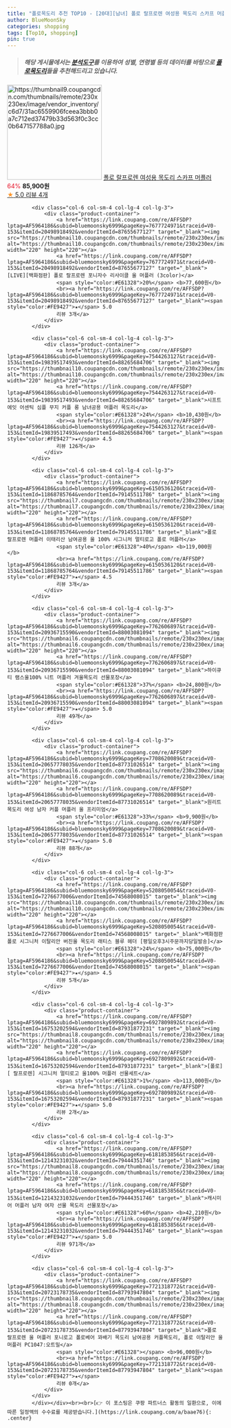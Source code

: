 ```yaml
---
title: "폴로목도리 추천 TOP10 - [20대][남녀] 폴로 랄프로렌 여성용 목도리 스카프 머플러"
author: BlueMoonSky
categories: shopping
tags: [Top10, shopping]
pin: true
---
```


> ##### 해당 게시물에서는 [**분석도구**](https://itemscout.io/)를 이용하여 **성별**, **연령별** 등의 데이터를 바탕으로 [**폴로목도리**](https://link.coupang.com/a/baae76)들을 추천해드리고 있습니다.
<div class="container"><div class="row">
            <div class="col-6 col-sm-4 col-lg-4 col-lg-3">
                <div class="product-container">
                    <a href="https://link.coupang.com/re/AFFSDP?lptag=AF5964186&subid=bluemoonsky6999&pageKey=7690078521&traceid=V0-153&itemId=20562544288&vendorItemId=87638279136" target="_blank"><img src="https://thumbnail9.coupangcdn.com/thumbnails/remote/230x230ex/image/vendor_inventory/c6d7/31ac6559906fceea3bbb0a7c712ed37479b33d563f0c3cc0b647157788a0.jpg" alt="https://thumbnail9.coupangcdn.com/thumbnails/remote/230x230ex/image/vendor_inventory/c6d7/31ac6559906fceea3bbb0a7c712ed37479b33d563f0c3cc0b647157788a0.jpg" width="220" height="220"></a>
                    <a href="https://link.coupang.com/re/AFFSDP?lptag=AF5964186&subid=bluemoonsky6999&pageKey=7690078521&traceid=V0-153&itemId=20562544288&vendorItemId=87638279136" target="_blank">폴로 랄프로렌 여성용 목도리 스카프 머플러</a>
                    <span style="color:#E61328">64%</span> <b>85,900원</b>
                    <br><a href="https://link.coupang.com/re/AFFSDP?lptag=AF5964186&subid=bluemoonsky6999&pageKey=7690078521&traceid=V0-153&itemId=20562544288&vendorItemId=87638279136" target="_blank"><span style="color:#FE9427">★</span> 5.0
                    리뷰 4개</a>
                </div>
            </div>
            
            <div class="col-6 col-sm-4 col-lg-4 col-lg-3">
                <div class="product-container">
                    <a href="https://link.coupang.com/re/AFFSDP?lptag=AF5964186&subid=bluemoonsky6999&pageKey=7677724971&traceid=V0-153&itemId=20498918492&vendorItemId=87655677127" target="_blank"><img src="https://thumbnail10.coupangcdn.com/thumbnails/remote/230x230ex/image/vendor_inventory/52b1/db8b4c3e453af9b50565748ef09175a76c0d41ef3f938185f27c5fc567c3.jpg" alt="https://thumbnail10.coupangcdn.com/thumbnails/remote/230x230ex/image/vendor_inventory/52b1/db8b4c3e453af9b50565748ef09175a76c0d41ef3f938185f27c5fc567c3.jpg" width="220" height="220"></a>
                    <a href="https://link.coupang.com/re/AFFSDP?lptag=AF5964186&subid=bluemoonsky6999&pageKey=7677724971&traceid=V0-153&itemId=20498918492&vendorItemId=87655677127" target="_blank">[LIVE][백화점판] 폴로 랄프로렌 포니자수 리사이클 울 머플러 (3color)</a>
                    <span style="color:#E61328">20%</span> <b>77,600원</b>
                    <br><a href="https://link.coupang.com/re/AFFSDP?lptag=AF5964186&subid=bluemoonsky6999&pageKey=7677724971&traceid=V0-153&itemId=20498918492&vendorItemId=87655677127" target="_blank"><span style="color:#FE9427">★</span> 5.0
                    리뷰 3개</a>
                </div>
            </div>
            
            <div class="col-6 col-sm-4 col-lg-4 col-lg-3">
                <div class="product-container">
                    <a href="https://link.coupang.com/re/AFFSDP?lptag=AF5964186&subid=bluemoonsky6999&pageKey=7544263127&traceid=V0-153&itemId=19839517493&vendorItemId=88265684706" target="_blank"><img src="https://thumbnail10.coupangcdn.com/thumbnails/remote/230x230ex/image/vendor_inventory/17ed/7a2ac488dd88e2bc0eddb0ae952c34e3dbfb2e14577dcac1f586889ad06e.jpg" alt="https://thumbnail10.coupangcdn.com/thumbnails/remote/230x230ex/image/vendor_inventory/17ed/7a2ac488dd88e2bc0eddb0ae952c34e3dbfb2e14577dcac1f586889ad06e.jpg" width="220" height="220"></a>
                    <a href="https://link.coupang.com/re/AFFSDP?lptag=AF5964186&subid=bluemoonsky6999&pageKey=7544263127&traceid=V0-153&itemId=19839517493&vendorItemId=88265684706" target="_blank">시프트에잇 어센틱 심플 무지 커플 롱 남녀공용 머플러 목도리</a>
                    <span style="color:#E61328">24%</span> <b>10,430원</b>
                    <br><a href="https://link.coupang.com/re/AFFSDP?lptag=AF5964186&subid=bluemoonsky6999&pageKey=7544263127&traceid=V0-153&itemId=19839517493&vendorItemId=88265684706" target="_blank"><span style="color:#FE9427">★</span> 4.5
                    리뷰 126개</a>
                </div>
            </div>
            
            <div class="col-6 col-sm-4 col-lg-4 col-lg-3">
                <div class="product-container">
                    <a href="https://link.coupang.com/re/AFFSDP?lptag=AF5964186&subid=bluemoonsky6999&pageKey=6150536120&traceid=V0-153&itemId=11868785764&vendorItemId=79145511786" target="_blank"><img src="https://thumbnail7.coupangcdn.com/thumbnails/remote/230x230ex/image/vendor_inventory/4168/4fc7b384f563955dcde7c7c1c822b474038c6701626fd8439fe076675574.png" alt="https://thumbnail7.coupangcdn.com/thumbnails/remote/230x230ex/image/vendor_inventory/4168/4fc7b384f563955dcde7c7c1c822b474038c6701626fd8439fe076675574.png" width="220" height="220"></a>
                    <a href="https://link.coupang.com/re/AFFSDP?lptag=AF5964186&subid=bluemoonsky6999&pageKey=6150536120&traceid=V0-153&itemId=11868785764&vendorItemId=79145511786" target="_blank">폴로 랄프로렌 머플러 이태리산 남여공용 울 100% 시그니처 멀티로고 폴로 머플러</a>
                    <span style="color:#E61328">40%</span> <b>119,000원</b>
                    <br><a href="https://link.coupang.com/re/AFFSDP?lptag=AF5964186&subid=bluemoonsky6999&pageKey=6150536120&traceid=V0-153&itemId=11868785764&vendorItemId=79145511786" target="_blank"><span style="color:#FE9427">★</span> 4.5
                    리뷰 3개</a>
                </div>
            </div>
            
            <div class="col-6 col-sm-4 col-lg-4 col-lg-3">
                <div class="product-container">
                    <a href="https://link.coupang.com/re/AFFSDP?lptag=AF5964186&subid=bluemoonsky6999&pageKey=7762606897&traceid=V0-153&itemId=20936715590&vendorItemId=88003081094" target="_blank"><img src="https://thumbnail6.coupangcdn.com/thumbnails/remote/230x230ex/image/vendor_inventory/62a6/fc469410b5e289972f05aec21c6939f92aaccd4ba8c1269a1052df6de65c.jpg" alt="https://thumbnail6.coupangcdn.com/thumbnails/remote/230x230ex/image/vendor_inventory/62a6/fc469410b5e289972f05aec21c6939f92aaccd4ba8c1269a1052df6de65c.jpg" width="220" height="220"></a>
                    <a href="https://link.coupang.com/re/AFFSDP?lptag=AF5964186&subid=bluemoonsky6999&pageKey=7762606897&traceid=V0-153&itemId=20936715590&vendorItemId=88003081094" target="_blank">하이큐티 램스울100% 니트 머플러 겨울목도리 선물포장</a>
                    <span style="color:#E61328">37%</span> <b>24,800원</b>
                    <br><a href="https://link.coupang.com/re/AFFSDP?lptag=AF5964186&subid=bluemoonsky6999&pageKey=7762606897&traceid=V0-153&itemId=20936715590&vendorItemId=88003081094" target="_blank"><span style="color:#FE9427">★</span> 5.0
                    리뷰 49개</a>
                </div>
            </div>
            
            <div class="col-6 col-sm-4 col-lg-4 col-lg-3">
                <div class="product-container">
                    <a href="https://link.coupang.com/re/AFFSDP?lptag=AF5964186&subid=bluemoonsky6999&pageKey=7708620089&traceid=V0-153&itemId=20657778035&vendorItemId=87731026514" target="_blank"><img src="https://thumbnail6.coupangcdn.com/thumbnails/remote/230x230ex/image/vendor_inventory/a2da/d10a4577ed2f8aeefd910ea826f5d5adb7d7116c13a11471efb188f2873f.jpg" alt="https://thumbnail6.coupangcdn.com/thumbnails/remote/230x230ex/image/vendor_inventory/a2da/d10a4577ed2f8aeefd910ea826f5d5adb7d7116c13a11471efb188f2873f.jpg" width="220" height="220"></a>
                    <a href="https://link.coupang.com/re/AFFSDP?lptag=AF5964186&subid=bluemoonsky6999&pageKey=7708620089&traceid=V0-153&itemId=20657778035&vendorItemId=87731026514" target="_blank">원리트 목도리 여성 남자 커플 머플러 울 프리미엄</a>
                    <span style="color:#E61328">33%</span> <b>9,900원</b>
                    <br><a href="https://link.coupang.com/re/AFFSDP?lptag=AF5964186&subid=bluemoonsky6999&pageKey=7708620089&traceid=V0-153&itemId=20657778035&vendorItemId=87731026514" target="_blank"><span style="color:#FE9427">★</span> 5.0
                    리뷰 88개</a>
                </div>
            </div>
            
            <div class="col-6 col-sm-4 col-lg-4 col-lg-3">
                <div class="product-container">
                    <a href="https://link.coupang.com/re/AFFSDP?lptag=AF5964186&subid=bluemoonsky6999&pageKey=5208050054&traceid=V0-153&itemId=7276677006&vendorItemId=74568008015" target="_blank"><img src="https://thumbnail10.coupangcdn.com/thumbnails/remote/230x230ex/image/vendor_inventory/80ed/b5c84139ec38964f7d697f7025592a3eb0416ada8a0e0e848676df495d03.jpg" alt="https://thumbnail10.coupangcdn.com/thumbnails/remote/230x230ex/image/vendor_inventory/80ed/b5c84139ec38964f7d697f7025592a3eb0416ada8a0e0e848676df495d03.jpg" width="220" height="220"></a>
                    <a href="https://link.coupang.com/re/AFFSDP?lptag=AF5964186&subid=bluemoonsky6999&pageKey=5208050054&traceid=V0-153&itemId=7276677006&vendorItemId=74568008015" target="_blank">백화점판 폴로 시그니처 이탈리안 버진울 목도리 래티스 블루 헤더 [평일오후3시주문까지당일발송]</a>
                    <span style="color:#E61328">24%</span> <b>75,000원</b>
                    <br><a href="https://link.coupang.com/re/AFFSDP?lptag=AF5964186&subid=bluemoonsky6999&pageKey=5208050054&traceid=V0-153&itemId=7276677006&vendorItemId=74568008015" target="_blank"><span style="color:#FE9427">★</span> 4.5
                    리뷰 5개</a>
                </div>
            </div>
            
            <div class="col-6 col-sm-4 col-lg-4 col-lg-3">
                <div class="product-container">
                    <a href="https://link.coupang.com/re/AFFSDP?lptag=AF5964186&subid=bluemoonsky6999&pageKey=6927809892&traceid=V0-153&itemId=16753202594&vendorItemId=87931877231" target="_blank"><img src="https://thumbnail8.coupangcdn.com/thumbnails/remote/230x230ex/image/vendor_inventory/0ce4/bc3416da837ef0cd2abf4045e097a01d5dd2fec885948a5a64d27adacc54.jpg" alt="https://thumbnail8.coupangcdn.com/thumbnails/remote/230x230ex/image/vendor_inventory/0ce4/bc3416da837ef0cd2abf4045e097a01d5dd2fec885948a5a64d27adacc54.jpg" width="220" height="220"></a>
                    <a href="https://link.coupang.com/re/AFFSDP?lptag=AF5964186&subid=bluemoonsky6999&pageKey=6927809892&traceid=V0-153&itemId=16753202594&vendorItemId=87931877231" target="_blank">[폴로] [ 랄프로렌] 시그니처 멀티로고 울100% 머플러 선물세트</a>
                    <span style="color:#E61328">1%</span> <b>113,000원</b>
                    <br><a href="https://link.coupang.com/re/AFFSDP?lptag=AF5964186&subid=bluemoonsky6999&pageKey=6927809892&traceid=V0-153&itemId=16753202594&vendorItemId=87931877231" target="_blank"><span style="color:#FE9427">★</span> 5.0
                    리뷰 2개</a>
                </div>
            </div>
            
            <div class="col-6 col-sm-4 col-lg-4 col-lg-3">
                <div class="product-container">
                    <a href="https://link.coupang.com/re/AFFSDP?lptag=AF5964186&subid=bluemoonsky6999&pageKey=6181853856&traceid=V0-153&itemId=12143231032&vendorItemId=79444351746" target="_blank"><img src="https://thumbnail8.coupangcdn.com/thumbnails/remote/230x230ex/image/vendor_inventory/3cd3/e473e6812b2b297266a72e3f6d2cc6cfb7cb653d5c454d544cde847abff7.jpg" alt="https://thumbnail8.coupangcdn.com/thumbnails/remote/230x230ex/image/vendor_inventory/3cd3/e473e6812b2b297266a72e3f6d2cc6cfb7cb653d5c454d544cde847abff7.jpg" width="220" height="220"></a>
                    <a href="https://link.coupang.com/re/AFFSDP?lptag=AF5964186&subid=bluemoonsky6999&pageKey=6181853856&traceid=V0-153&itemId=12143231032&vendorItemId=79444351746" target="_blank">캐시미어 머플러 남자 여자 선물 목도리 선물포장</a>
                    <span style="color:#E61328">60%</span> <b>42,210원</b>
                    <br><a href="https://link.coupang.com/re/AFFSDP?lptag=AF5964186&subid=bluemoonsky6999&pageKey=6181853856&traceid=V0-153&itemId=12143231032&vendorItemId=79444351746" target="_blank"><span style="color:#FE9427">★</span> 5.0
                    리뷰 971개</a>
                </div>
            </div>
            
            <div class="col-6 col-sm-4 col-lg-4 col-lg-3">
                <div class="product-container">
                    <a href="https://link.coupang.com/re/AFFSDP?lptag=AF5964186&subid=bluemoonsky6999&pageKey=7721318772&traceid=V0-153&itemId=20723178735&vendorItemId=87793947804" target="_blank"><img src="https://thumbnail8.coupangcdn.com/thumbnails/remote/230x230ex/image/vendor_inventory/ba73/e819546d28c21c17c5e1c352f99dda39b330907ead8b8f5b65c2f991d241.jpg" alt="https://thumbnail8.coupangcdn.com/thumbnails/remote/230x230ex/image/vendor_inventory/ba73/e819546d28c21c17c5e1c352f99dda39b330907ead8b8f5b65c2f991d241.jpg" width="220" height="220"></a>
                    <a href="https://link.coupang.com/re/AFFSDP?lptag=AF5964186&subid=bluemoonsky6999&pageKey=7721318772&traceid=V0-153&itemId=20723178735&vendorItemId=87793947804" target="_blank">폴로 랄프로렌 울 머플러 포니로고 폴로베어 꽈배기 목도리 남여공용 커플목도리, 폴로 이탈리안 울 머플러 PC1047:오트밀</a>
                    <span style="color:#E61328"></span> <b>96,000원</b>
                    <br><a href="https://link.coupang.com/re/AFFSDP?lptag=AF5964186&subid=bluemoonsky6999&pageKey=7721318772&traceid=V0-153&itemId=20723178735&vendorItemId=87793947804" target="_blank"><span style="color:#FE9427">★</span> 
                    리뷰 0개</a>
                </div>
            </div>
            </div></div><br><br>[👉 이 포스팅은 쿠팡 파트너스 활동의 일환으로, 이에 따른 일정액의 수수료를 제공받습니다.](https://link.coupang.com/a/baae76){: .center}